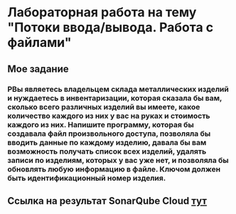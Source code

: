 # Лабораторная работа на тему "Потоки ввода/вывода. Работа с файлами"


## Мое задание


### РВы являетесь владельцем склада металлических изделий и нуждаетесь в инвентаризации, которая сказала бы вам, сколько всего различных изделий вы имеете, какое количество каждого из них у вас на руках и стоимость каждого из них. Напишите программу, которая бы создавала файл произвольного доступа, позволяла бы вводить данные по каждому изделию, давала бы вам возможность получать список всех изделий, удалять записи по изделиям, которых у вас уже нет, и позволяла бы обновлять любую информацию в файле. Ключом должен быть идентификационный номер изделия.

## Ссылка на результат SonarQube Cloud [тут](https://sonarcloud.io/project/overview?id=rottesy_allLabs3Sem)